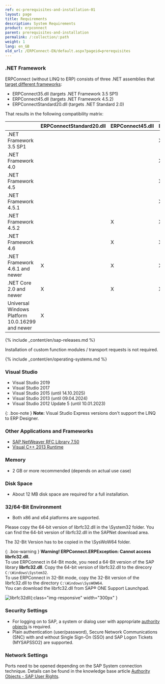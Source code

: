 ```yaml
---
ref: ec-prerequisites-and-installation-01
layout: page
title: Requirements
description: System Requirements
product: erpconnect
parent: prerequisites-and-installation
permalink: /:collection/:path
weight: 1
lang: en_GB
old_url: /ERPConnect-EN/default.aspx?pageid=prerequisites
---
```


### .NET Framework

ERPConnect (without LINQ to ERP) consists of three .NET assemblies that [target different frameworks](https://docs.microsoft.com/en-US/dotnet/standard/frameworks):
-	ERPConnect35.dll (targets .NET Framework 3.5 SP1)
-	ERPConnect45.dll (targets .NET Framework 4.5.2)
-	ERPConnectStandard20.dll (targets .NET Standard 2.0)

That results in the following compatibility matrix: <!--- bei den Sätzen fehlen Verben. Die Personalpronomen müssen ersetzt werden--->

| |	ERPConnectStandard20.dll	| ERPConnect45.dll	| ERPConnect35.dll|
|:------|:------|:------ |:------ |
|.NET Framework 3.5 SP1	| | |	X|
|.NET Framework 4.0     | | |	X |
|.NET Framework 4.5	    | | |	X |
|.NET Framework 4.5.1	  | | |	X |
|.NET Framework 4.5.2 	 | | X	| X |
|.NET Framework 4.6	    | |	X |	X |
|.NET Framework 4.6.1 and newer |	X	| X |	X |
|.NET Core 2.0 and newer | X |	X	| X |
|Universal Windows Platform 10.0.16299 and newer	| X | | |	 	 

{% include _content/en/sap-releases.md %}

Installation of custom function modules / transport requests is not required.

{% include _content/en/operating-systems.md %}


### Visual Studio

- Visual Studio 2019
- Visual Studio 2017
- Visual Studio 2015 (until 14.10.2025)
- Visual Studio 2013 (until 09.04.2024)
- Visual Studio 2012 Update 5 (until 10.01.2023)

{: .box-note }
**Note:** Visual Studio Express versions don't support the LINQ to ERP Designer.


### Other Applications and Frameworks

- [SAP NetWeaver RFC Library 7.50](https://launchpad.support.sap.com/#/notes/2573790) 
- [Visual C++ 2013 Runtime](https://www.microsoft.com/en-US/download/details.aspx?id=40784)


### Memory
* 2 GB or more recommended (depends on actual use case)


### Disk Space
* About 12 MB disk space are required for a full installation.


### 32/64-Bit Environment
* Both x86 and x64 platforms are supported.

Please copy the 64-bit version of librfc32.dll in the \System32 folder. You can find the 64-bit version of librfc32.dll in the SAPNet download area.

The 32-Bit Version has to be copied in the \SysWoW64 folder.

{: .box-warning }
**Warning! ERPConnect.ERPException: Cannot access librfc32.dll.** <br>
To use ERPConnect in 64-Bit mode, you need a 64-Bit version of the SAP library **librfc32.dll**. 
Copy the 64-bit version of librfc32.dll to the direcory `C:\Windows\System32`. <br>
To use ERPConnect in 32-Bit mode, copy the 32-Bit version of the librfc32.dll to the directory `C:\Windows\SysWOW64`. <br>
You can download the librfc32.dll from SAP® ONE Support Launchpad.

![librfc32dll](/img/content/librfc32dll.png){:class="img-responsive" width="300px" }

### Security Settings
 	
* For logging on to SAP, a system or dialog user with appropriate [authority objects](https://kb.theobald-software.com/sap/authority-objects-sap-user-rights) is required.
* Plain authentication (user/password), Secure Network Communications (SNC) with and without Single Sign-On (SSO) and SAP Logon Tickets (MYSAPSSO2) are supported.


### Network Settings
 	
Ports need to be opened depending on the SAP System connection technique.
Details can be found in the knowledge base article [Authority Objects - SAP User Rights](https://kb.theobald-software.com/sap/how-to-check-the-accessibility-to-a-sap-system).
